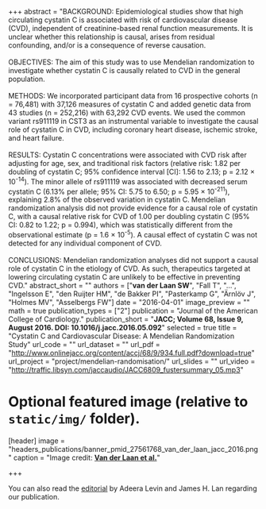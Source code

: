 +++
abstract = "BACKGROUND: Epidemiological studies show that high circulating cystatin C is associated with risk of cardiovascular disease (CVD), independent of creatinine-based renal function measurements. It is unclear whether this relationship is causal, arises from residual confounding, and/or is a consequence of reverse causation. </br></br>OBJECTIVES: The aim of this study was to use Mendelian randomization to investigate whether cystatin C is causally related to CVD in the general population.</br></br>METHODS: We incorporated participant data from 16 prospective cohorts (n = 76,481) with 37,126 measures of cystatin C and added genetic data from 43 studies (n = 252,216) with 63,292 CVD events. We used the common variant rs911119 in CST3 as an instrumental variable to investigate the causal role of cystatin C in CVD, including coronary heart disease, ischemic stroke, and heart failure.</br></br>RESULTS: Cystatin C concentrations were associated with CVD risk after adjusting for age, sex, and traditional risk factors (relative risk: 1.82 per doubling of cystatin C; 95% confidence interval [CI]: 1.56 to 2.13; p = 2.12 × 10<sup>-14</sup>). The minor allele of rs911119 was associated with decreased serum cystatin C (6.13% per allele; 95% CI: 5.75 to 6.50; p = 5.95 × 10<sup>-211</sup>), explaining 2.8% of the observed variation in cystatin C. Mendelian randomization analysis did not provide evidence for a causal role of cystatin C, with a causal relative risk for CVD of 1.00 per doubling cystatin C (95% CI: 0.82 to 1.22; p = 0.994), which was statistically different from the observational estimate (p = 1.6 × 10<sup>-5</sup>). A causal effect of cystatin C was not detected for any individual component of CVD.</br></br>CONCLUSIONS: Mendelian randomization analyses did not support a causal role of cystatin C in the etiology of CVD. As such, therapeutics targeted at lowering circulating cystatin C are unlikely to be effective in preventing CVD."
abstract_short = ""
authors = ["**van der Laan SW**", "Fall T", "...", "Ingelsson E", "den Ruijter HM", "de Bakker PI", "Pasterkamp G", "Ärnlöv J", "Holmes MV", "Asselbergs FW"]
date = "2016-04-01"
image_preview = ""
math = true
publication_types = ["2"]
publication = "Journal of the American College of Cardiology."
publication_short = "**JACC; Volume 68, Issue 9, August 2016. DOI: 10.1016/j.jacc.2016.05.092**"
selected = true
title = "Cystatin C and Cardiovascular Disease: A Mendelian Randomization Study"
url_code = ""
url_dataset = ""
url_pdf = "http://www.onlinejacc.org/content/accj/68/9/934.full.pdf?download=true"
url_project = "project/mendelian-randomisation/"
url_slides = ""
url_video = "http://traffic.libsyn.com/jaccaudio/JACC6809_fustersummary_05.mp3"

# Optional featured image (relative to `static/img/` folder).
[header]
image = "headers_publications/banner_pmid_27561768_van_der_laan_jacc_2016.png"
caption = "Image credit: [**Van der Laan et al.**](http://www.onlinejacc.org/content/68/9/934)"

+++

You can also read the [editorial](http://www.onlinejacc.org/content/68/9/946) by Adeera Levin and James H. Lan regarding our publication.
